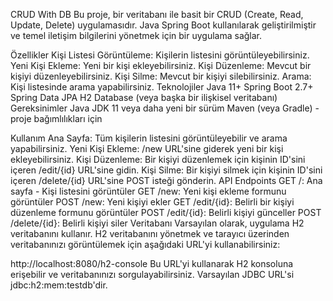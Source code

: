 CRUD With DB
Bu proje, bir veritabanı ile basit bir CRUD (Create, Read, Update, Delete) uygulamasıdır. Java Spring Boot kullanılarak geliştirilmiştir ve temel iletişim bilgilerini yönetmek için bir uygulama sağlar.

Özellikler
Kişi Listesi Görüntüleme: Kişilerin listesini görüntüleyebilirsiniz.
Yeni Kişi Ekleme: Yeni bir kişi ekleyebilirsiniz.
Kişi Düzenleme: Mevcut bir kişiyi düzenleyebilirsiniz.
Kişi Silme: Mevcut bir kişiyi silebilirsiniz.
Arama: Kişi listesinde arama yapabilirsiniz.
Teknolojiler
Java 11+
Spring Boot 2.7+
Spring Data JPA
H2 Database (veya başka bir ilişkisel veritabanı)
Gereksinimler
Java JDK 11 veya daha yeni bir sürüm
Maven (veya Gradle) - proje bağımlılıkları için

Kullanım
Ana Sayfa: Tüm kişilerin listesini görüntüleyebilir ve arama yapabilirsiniz.
Yeni Kişi Ekleme: /new URL'sine giderek yeni bir kişi ekleyebilirsiniz.
Kişi Düzenleme: Bir kişiyi düzenlemek için kişinin ID'sini içeren /edit/{id} URL'sine gidin.
Kişi Silme: Bir kişiyi silmek için kişinin ID'sini içeren /delete/{id} URL'sine POST isteği gönderin.
API Endpoints
GET /: Ana sayfa - Kişi listesini görüntüler
GET /new: Yeni kişi ekleme formunu görüntüler
POST /new: Yeni kişiyi ekler
GET /edit/{id}: Belirli bir kişiyi düzenleme formunu görüntüler
POST /edit/{id}: Belirli kişiyi günceller
POST /delete/{id}: Belirli kişiyi siler
Veritabanı
Varsayılan olarak, uygulama H2 veritabanını kullanır. H2 veritabanını yönetmek ve tarayıcı üzerinden veritabanınızı görüntülemek için aşağıdaki URL'yi kullanabilirsiniz:

http://localhost:8080/h2-console
Bu URL'yi kullanarak H2 konsoluna erişebilir ve veritabanınızı sorgulayabilirsiniz. Varsayılan JDBC URL'si jdbc:h2:mem:testdb'dir.
